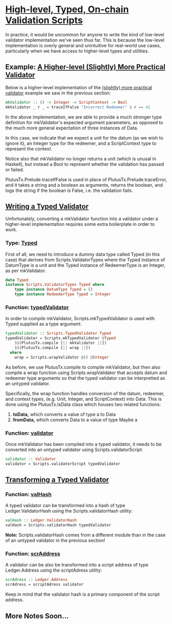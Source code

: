 # [High-level, Typed, On-chain Validation Scripts](https://youtu.be/sN3BIa3GAOc?t=3526)

In practice, it would be uncommon for anyone to write the kind of low-level validator implementation we've seen thus far. This is because the low-level implementation is overly general and unintuitive for real-world use cases, particularly when we have access to higher-level types and utilities.

## Example: [A Higher-level (Slightly) More Practical Validator](https://youtu.be/sN3BIa3GAOc?t=3592)

Below is a higher-level implementation of the [(slightly) more practical validator](./1_Low-Level-Untyped-On-Chain-Validation-Scripts.md#example-a-slightly-more-practical-validator) example we saw in the previous section:

```haskell
mkValidator :: () -> Integer -> ScriptContext -> Bool
mkValidator _ r _ = traceIfFalse "Incorrect Redeemer" $ r == 42
```

In the above implementation, we are able to provide a much stronger type definition for mkValidator's expected argument parameters, as opposed to the much more general expectation of three instances of Data.

In this case, we indicate that we expect a unit for the datum (as we wish to ignore it), an Integer type for the redeemer, and a ScriptContext type to represent the context.

Notice also that mkValidator no longer returns a unit (which is unusal in Haskell), but instead a Bool to represent whether the validation has passed or failed.

PlutusTx.Prelude.traceIfFalse is used in place of PlutusTx.Prelude.traceError, and it takes a string and a boolean as arguments, returns the boolean, and logs the string if the boolean is False, i.e. the validation fails.

## [Writing a Typed Validator](https://youtu.be/sN3BIa3GAOc?t=3736)

Unfortunately, converting a mkValidator function into a validator under a higher-level implementation requires some extra boilerplate in order to work.

### Type: [Typed](https://youtu.be/sN3BIa3GAOc?t=3748)

First of all, we need to introduce a dummy data type called Typed (in this case) that derives from Scripts.ValidatorTypes where the Typed instance of DatumType is a unit and the Typed instance of RedeemerType is an Integer, as per mkValidator.

```haskell
data Typed
instance Scripts.ValidatorTypes Typed where
    type instance DatumType Typed = ()
    type instance RedeemerType Typed = Integer
```

### Function: [typedValidator](https://youtu.be/sN3BIa3GAOc?t=3784)

In order to compile mkValidator, Scripts.mkTypedValidator is used with Typed supplied as a type argument:

```haskell
typedValidator :: Scripts.TypedValidator Typed
typedValidator = Scripts.mkTypedValidator @Typed
    $$(PlutusTx.compile [|| mkValidator ||])
    $$(PlutusTx.compile [|| wrap ||])
  where
    wrap = Scripts.wrapValidator @() @Integer
```

As before, we use PlutusTx.compile to compile mkValidator, but then also compile a wrap function using Scripts.wrapValidator that accepts datum and redeemer type arguments so that the typed validator can be interpretted as an untyped validator.

Specifically, the wrap function handles conversion of the datum, redeemer, and context types, (e.g. Unit, Integer, and ScriptContext) into Data. This is done using the PlutusTx.IsData class which houses two related functions:

1. **toData,** which converts a value of type a to Data
2. **fromData,** which converts Data to a value of type Maybe a

### Function: [validator](https://youtu.be/sN3BIa3GAOc?t=3858)

Once mkValidator has been compiled into a typed validator, it needs to be converted into an untyped validator using Scripts.validatorScript:

```haskell
validator :: Validator
validator = Scripts.validatorScript typedValidator
```

## [Transforming a Typed Validator](https://youtu.be/sN3BIa3GAOc?t=3872)

### Function: [valHash](https://youtu.be/sN3BIa3GAOc?t=3872)

A typed validator can be transformed into a hash of type Ledger.ValidatorHash using the Scripts.validatorHash utility:

```haskell
valHash :: Ledger.ValidatorHash
valHash = Scripts.validatorHash typedValidator
```

**Note:** Scripts.validatorHash comes from a different module than in the case of an untyped validator in the previous section!

### Function: [scrAddress](https://youtu.be/sN3BIa3GAOc?t=3898)

A validator can be also be transformed into a script address of type Ledger.Address using the scriptAdress utility:

```haskell
scrAdress :: Ledger.Address
scrAdress = scriptAdress validator
```

Keep in mind that the validator hash is a primary component of the script address.

## More Notes Soon...
